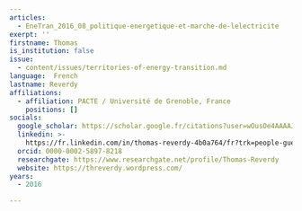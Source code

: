 ```yaml
---
articles:
  - EneTran_2016_08_politique-energetique-et-marche-de-lelectricite
exerpt: ''
firstname: Thomas
is_institution: false
issue:
  - content/issues/territories-of-energy-transition.md
language:  French
lastname: Reverdy
affiliations:
  - affiliation: PACTE / Université de Grenoble, France
    positions: []
socials:
  google_scholar: https://scholar.google.fr/citations?user=wOusOe4AAAAJ&hl=fr
  linkedin: >-
    https://fr.linkedin.com/in/thomas-reverdy-4b0a764/fr?trk=people-guest_people_search-card
  orcid: 0000-0002-5897-8218
  researchgate: https://www.researchgate.net/profile/Thomas-Reverdy
  website: https://threverdy.wordpress.com/
years:
  - 2016

---
```

